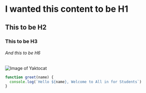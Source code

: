 # I wanted this content to be H1
## This to be H2
### This to be H3
###### And this to be H6



![Image of Yaktocat](https://octodex.github.com/images/yaktocat.png)



```javascript
function greet(name) {
  console.log(`Hello ${name}, Welcome to All in for Students`)
}
```
